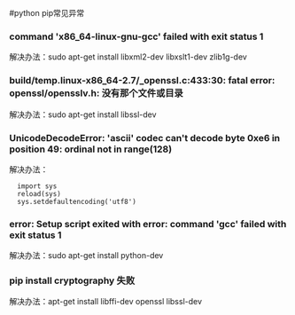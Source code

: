 #python pip常见异常

### command 'x86_64-linux-gnu-gcc' failed with exit status 1
解决办法：sudo apt-get install libxml2-dev libxslt1-dev zlib1g-dev 

### build/temp.linux-x86_64-2.7/_openssl.c:433:30: fatal error: openssl/opensslv.h: 没有那个文件或目录
解决办法：sudo apt-get install libssl-dev

### UnicodeDecodeError: 'ascii' codec can't decode byte 0xe6 in position 49: ordinal not in range(128)
解决办法：

      import sys  
      reload(sys)  
      sys.setdefaultencoding('utf8')  

### error: Setup script exited with error: command 'gcc' failed with exit status 1
解决办法：sudo apt-get install python-dev

### pip install cryptography 失败
解决办法：apt-get install libffi-dev openssl libssl-dev
